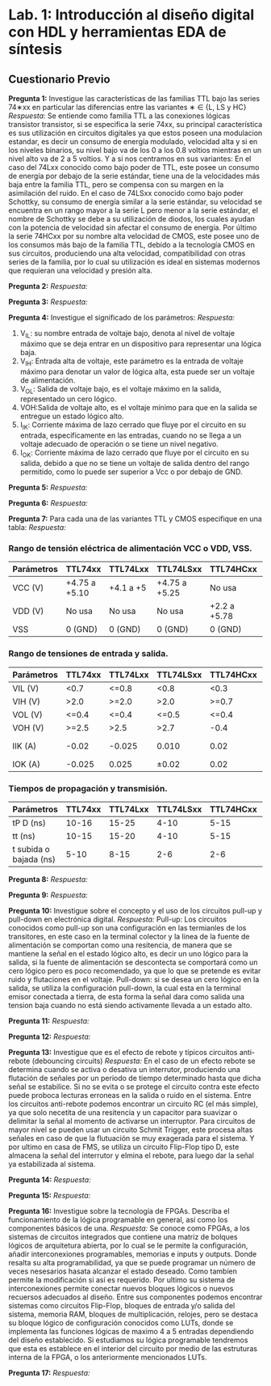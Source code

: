 # Lab. 1: Introducción al diseño digital con HDL y herramientas EDA de síntesis
## Cuestionario Previo

**Pregunta 1:** Investigue las características de las familias TTL bajo las series 74∗xx en particular las
diferencias entre las variantes ∗ ∈ {L, LS y HC}
*Respuesta:* Se entiende como familia TTL a las conexiones lógicas  transistor transistor, si se especifica la serie 74xx, su principal característica es sus utilización en circuitos digitales ya que estos poseen una modulacion estandar, es decir un consumo de energía modulado, velocidad alta y si en los niveles binarios, su nivel bajo va de los 0 a los 0.8 voltios mientras en un nivel alto va de 2 a 5 voltios. Y a si nos centramos en sus variantes:
En el caso del 74Lxx conocido como bajo poder de TTL, este posee un consumo de energía por debajo de la serie estándar, tiene una de la velocidades más baja entre la familia TTL, pero se compensa con su margen en la asimilación del ruido. 
En el caso de 74LSxx conocido como bajo poder Schottky, su consumo de energía similar a la serie estándar, su velocidad se encuentra en un rango mayor a la serie L pero menor a la serie estándar, el nombre de Schottky se debe a su utilización de diodos, los cuales ayudan con la potencia de velocidad sin afectar el consumo de energía. 
Por último la serie 74HCxx por su nombre alta velocidad de CMOS, este posee uno de los consumos más bajo de la familia TTL, debido a la tecnología CMOS en sus circuitos, produciendo una alta velocidad, compatibilidad con otras series de la familia, por lo cual su utilización es ideal en sistemas modernos que requieran una velocidad y presión alta. 

**Pregunta 2:**
*Respuesta:*

**Pregunta 3:**
*Respuesta:*

**Pregunta 4:**  Investigue el significado de los parámetros:
*Respuesta:* 
1. V<sub>IL</sub>: su nombre entrada de voltaje bajo, denota al nivel de voltaje máximo que se deja entrar en un dispositivo para representar una lógica baja. 
2. V<sub>IH</sub>: Entrada alta de voltaje, este parámetro es la entrada  de voltaje máximo para denotar un valor de lógica alta, esta puede ser un voltaje de alimentación.
3. V<sub>OL</sub>: Salida de voltaje bajo, es el voltaje máximo en la salida, representado un cero lógico. 
4. VOH:Salida de voltaje alto, es el voltaje mínimo para que en la salida se entregue un estado lógico alto. 
5. I<sub>IK</sub>: Corriente máxima de lazo cerrado que fluye por el circuito en su entrada, específicamente en las entradas, cuando no se llega a un voltaje adecuado de operación o se tiene un nivel negativo.
6. I<sub>OK</sub>: Corriente máxima de lazo cerrado que fluye por el circuito en su salida, debido a que no se tiene un voltaje de salida dentro del rango permitido, como lo puede ser superior a Vcc o por debajo de GND. 

**Pregunta 5:**
*Respuesta:*

**Pregunta 6:**
*Respuesta:*

**Pregunta 7:** Para cada una de las variantes TTL y CMOS especifique en una tabla:
*Respuesta:*
### Rango de tensión eléctrica de alimentación VCC o VDD, VSS. 
| Parámetros | TTL74xx      | TTL74Lxx     | TTL74LSxx    | TTL74HCxx    | CMOS4000       |
|------------|--------------|--------------|--------------|--------------|-----------------|
| VCC (V)    | +4.75 a +5.10| +4.1 a +5    | +4.75 a +5.25| No usa       | No usa          |
| VDD (V)    | No usa       | No usa       | No usa       | +2.2 a +5.78 | +3.2 a +14.8    |
| VSS        | 0 (GND)      | 0 (GND)      | 0 (GND)      | 0 (GND)      | 0 (GND)         |

### Rango de tensiones de entrada y salida. 
| Parámetros | TTL74xx | TTL74Lxx | TTL74LSxx | TTL74HCxx | CMOS4000     |
|------------|---------|----------|-----------|-----------|--------------|
| VIL (V)    | <0.7   | <=0.8    | <0.8     | <0.3     | <=1.7        |
| VIH (V)    | >2.0   | >=2.0    | >2.0     | >=0.7    | >=3.3        |
| VOL (V)    | <=0.4   | <=0.4    | <=0.5     | <=0.4    | <0.5         |
| VOH (V)    | >=2.5   | >2.5     | >2.7     | -0.4     | >=4.5        |
| IIK (A)    | -0.02   | -0.025   | 0.010     | 0.02     | -0.000001 (max)|
| IOK (A)    | -0.025  | 0.025    | ±0.02     | 0.02     | ±0.01        |

### Tiempos de propagación y transmisión. 
| Parámetros        | TTL74xx | TTL74Lxx | TTL74LSxx | TTL74HCxx | CMOS4000 |
|-------------------|---------|----------|-----------|-----------|----------|
| tP D (ns)         | 10-16   | 15-25    | 4-10      | 5-15      | 10-50    |
| tt (ns)           | 10-15   | 15-20    | 4-10      | 5-15      | 10-50    |
| t subida o bajada (ns) | 5-10  | 8-15     | 2-6       | 2-6       | 5-20     |

**Pregunta 8:**
*Respuesta:*

**Pregunta 9:**
*Respuesta:*

**Pregunta 10:** Investigue sobre el concepto y el uso de los circuitos pull-up y pull-down en electrónica digital.
*Respuesta:*
Pull-up: Los circuitos conocidos como pull-up son una configuración en las termianles de los transitores, en este caso en la terminal colector y la linea de la fuente de alimentación se comportan como una resitencia, de manera que se mantiene la señal en el estado lógico alto, es decir un uno lógico para la salida, si la fuente de alimentación se descontecta se comportará como un cero lógico pero es poco recomendado, ya que lo que se pretende es evitar ruido y flutaciones en el voltaje. 
Pull-down: si se desea un cero lógico en la salida, se utiliza la configuración pull-down, la cual esta en la terminal emisor conectada a tierra, de esta forma la señal dara como salida una tension baja cuando no está siendo activamente llevada a un estado alto. 

**Pregunta 11:**
*Respuesta:*

**Pregunta 12:**
*Respuesta:*

**Pregunta 13:** Investigue que es el efecto de rebote y típicos circuitos anti-rebote (debouncing circuits)
*Respuesta:* En el caso de un efecto rebote se determina cuando se activa o desativa un interrutor, produciendo una flutación de señales por un periodo de tiempo determinado hasta que dicha señal se estabilice. Si no se evita o se protege el circuito contra este efecto puede proboca lecturas erroneas en la salida o ruido en el sistema. Entre los circuitos anti-rebote podemos encontrar un circuito RC (el más simple), ya que solo necetita de una resitencia y un capacitor para suavizar o delimitar la señal al momento de activarse un interruptor. Para circuitos de mayor nivel se pueden usar un circuito Schmit Trigger, este procesa altas señales en caso de que la flutuación se muy exagerada para el sistema. Y por ultimo en casa de FMS, se utiliza un circuito Flip-Flop tipo D, este almacena la señal del interrutor y elmina el rebote, para luego dar la señal ya estabilizada al sistema. 

**Pregunta 14:**
*Respuesta:*

**Pregunta 15:**
*Respuesta:*

**Pregunta 16:** Investigue sobre la tecnología de FPGAs. Describa el funcionamiento de la lógica programable en general, así como los componentes básicos de una.
*Respuesta:* Se conoce como FPGAs, a los sistemas de circuitos integrados que contiene una matriz de bolques lógicos de arquitetura abierta, por lo cual se le permite la configuración, añadir interconexiones programables, memorias e inputs y outputs. Donde resalta su alta programabilidad, ya que se puede programar un número de veces nesesarios hasata alcanzar el estado deseado. Como tambíen permite la modificación si así es requerido. Por ultimo su sistema de interconexiones permite conectar nuevos bloques lógicos o nuevos recuersos adecuados al diseño. Entre sus componentes podemos encontrar sistemas como circuitos Flip-Flop, bloques de entrada y/o salida del sistema, memoria RAM, bloques de multiplicación, relojes, pero se destaca su bloque lógico de configuración conocidos como LUTs, donde se implementa las funciones lógicas de maximo 4 a 5 entradas dependiendo del diseño establecido. Si estudiamos su lógica programable tendremos que esta es establece en el interior del circuito por medio de las estruturas interna de la FPGA, o los anteriormente mencionados LUTs.

**Pregunta 17:**
*Respuesta:*